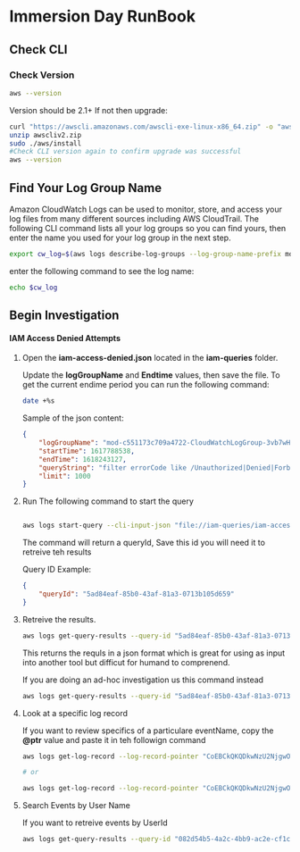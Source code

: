 # Immersion Day RunBook

## Check CLI
### Check Version 
```bash
aws --version
```

Version should be 2.1+ If not then upgrade:
```bash
curl "https://awscli.amazonaws.com/awscli-exe-linux-x86_64.zip" -o "awscliv2.zip"
unzip awscliv2.zip
sudo ./aws/install
#Check CLI version again to confirm upgrade was successful
aws --version 
```

## Find Your Log Group Name
Amazon CloudWatch Logs can be used to monitor, store, and access your log files from many different sources including AWS CloudTrail. The following CLI command lists all your log groups so you can find yours, then enter the name you used for your log group in the next step.

```bash
export cw_log=$(aws logs describe-log-groups --log-group-name-prefix mod- --query 'logGroups[*].logGroupName' | sed 's/[]    "[]//g')   

```

enter the following command to see the log name:
```bash
echo $cw_log
```

## Begin Investigation


#### IAM Access Denied Attempts

1. Open the **iam-access-denied.json** located in the **iam-queries** folder. 

    Update the **logGroupName** and **Endtime** values, then save the file.
    To get the current endime period you can run the following command:
    
    ```bash
    date +%s
    ```
    
    Sample of the json content:
    ```json
    {
        "logGroupName": "mod-c551173c709a4722-CloudWatchLogGroup-3vb7wHEhC7s5",
        "startTime": 1617788538, 
        "endTime": 1618243127, 
        "queryString": "filter errorCode like /Unauthorized|Denied|Forbidden/ | fields awsRegion, userIdentity.arn, eventSource, eventName, sourceIPAddress, userAgent", 
        "limit": 1000
    }
    
    ```

2. Run The following command to start the query 

    ```bash
    
    aws logs start-query --cli-input-json "file://iam-queries/iam-access-denied.json"
    ```
    
    The command will return a queryId, Save this id you will need it to retreive teh results
    
    Query ID Example:
    ```json
    {
        "queryId": "5ad84eaf-85b0-43af-81a3-0713b105d659"
    }
    ```

2. Retreive the results. 

    ```bash
    aws logs get-query-results --query-id "5ad84eaf-85b0-43af-81a3-0713b105d659" #<<-- Your query ID will be diffrent
    ```
    This returns the requls in a json format which is great for using as input into another tool but difficut for humand to comprenend. 
    
    If you are doing an ad-hoc investigation us this command instead
    
    ```bash
    aws logs get-query-results --query-id "5ad84eaf-85b0-43af-81a3-0713b105d659" --output table
    ```
    
3. Look at a specific log record
    
    If you want to review specifics of a particulare eventName, copy the **@ptr** value and paste it in teh followign command 
    
    ```bash
    aws logs get-log-record --log-record-pointer "CoEBCkQKQDkwNzU2NjgwOTgyODprci1pZC1zbW9rZS10ZXN0LXY0LUNsb3VkV2F0Y2hMb2dHcm91cC1RS1dkOFVQZnZ0RVQQAxI5GhgCBd4EB18AAAAEwmNzFgAGB0YEwAAAAPIgASjY6+K0jC8w0ZHjtIwvOJ0BQMqsDUiu8AZQl7UGEEIYAQ==" --output table
    
    # or
    
    aws logs get-log-record --log-record-pointer "CoEBCkQKQDkwNzU2NjgwOTgyODprci1pZC1zbW9rZS10ZXN0LXY0LUNsb3VkV2F0Y2hMb2dHcm91cC1RS1dkOFVQZnZ0RVQQAxI5GhgCBd4EB18AAAAEwmNzFgAGB0YEwAAAAPIgASjY6+K0jC8w0ZHjtIwvOJ0BQMqsDUiu8AZQl7UGEEIYAQ==" --query 'logRecord[*].eventTime
    ```

4. Search Events by User Name

    If you want to retreive events by UserId
    ```bash
    aws logs get-query-results --query-id "082d54b5-4a2c-4bb9-ac2e-cf1c77814878" --query 'results[*][?userIdentity.accessKeyId=='AKIA3PSXH4ENSZD64E55']' --output table
    
    ```
    